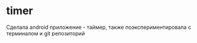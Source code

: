 # timer

Сделала android приложение - таймер, также поэкспериментировала с терминалом и git репозиторий                    
